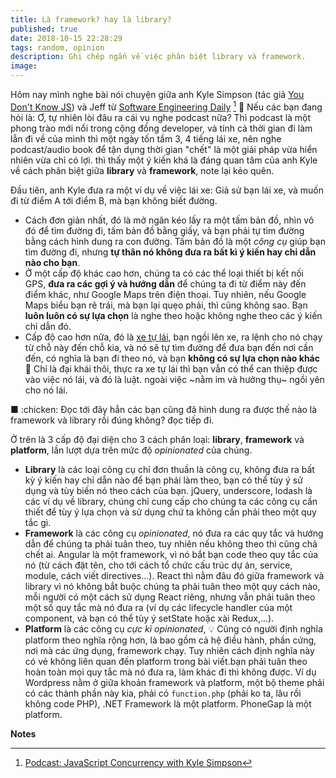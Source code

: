 ```yaml
---
title: Là framework? hay là library?
published: true
date: 2018-10-15 22:28:29
tags: random, opinion
description: Ghi chép ngắn về việc phân biệt library và framework.
image:
---
```

Hôm nay mình nghe bài nói chuyện giữa anh Kyle Simpson (tác giả [You Don't Know JS](https://github.com/getify/You-Dont-Know-JS)) và Jeff từ [Software Engineering Daily](https://softwareengineeringdaily.com/) [^1] <span class="mute sidenote"> :chicken: Nếu các bạn đang hỏi là: Ơ, tự nhiên lòi đâu ra cái vụ nghe podcast nữa? Thì podcast là một phong trào mới nổi trong cộng đồng developer, và tính cả thời gian đi làm lẫn đi về của mình thì một ngày tốn tầm 3, 4 tiếng lái xe, nên nghe podcast/audio book để tận dụng thời gian "chết" là một giải pháp vừa hiển nhiên vừa chỉ có lợi.</span> thì thấy một ý kiến khá là đáng quan tâm của anh Kyle về cách phân biệt giữa **library** và **framework**, note lại kẻo quên.

Đầu tiên, anh Kyle đưa ra một ví dụ về việc lái xe: Giả sử bạn lái xe, và muốn đi từ điểm A tới điểm B, mà bạn không biết đường.

- Cách đơn giản nhất, đó là mở ngăn kéo lấy ra một tấm bản đồ, nhìn vô đó để tìm đường đi, tấm bản đồ bằng giấy, và bạn phải tự tìm đường bằng cách hình dung ra con đường. Tấm bản đồ là một _công cụ_ giúp bạn tìm đường đi, nhưng **tự thân nó không đưa ra bất kì ý kiến hay chỉ dẫn nào cho bạn**.
- Ở một cấp độ khác cao hơn, chúng ta có các thể loại thiết bị kết nối GPS, **đưa ra các gợi ý và hướng dẫn** để chúng ta đi từ điểm này đến điểm khác, như Google Maps trên điện thoại. Tuy nhiên, nếu Google Maps biểu bạn rẽ trái, mà bạn lại quẹo phải, thì cũng không sao. Bạn **luôn luôn có sự lựa chọn** là nghe theo hoặc không nghe theo các ý kiến chỉ dẫn đó.
- Cấp độ cao hơn nữa, đó là [xe tự lái](https://thefullsnack.com/posts/life-with-robot.html), bạn ngồi lên xe, ra lệnh cho nó chạy từ chỗ này đến chỗ kia, và nó sẽ tự tìm đường để đưa bạn đến nơi cần đến, có nghĩa là bạn đi theo nó, và bạn **không có sự lựa chọn nào khác** <span class="mute sidenote"> :chicken: Chỉ là đại khái thôi, thực ra xe tự lái thì bạn vẫn có thể can thiệp được vào việc nó lái, và đó là luật.</span> ngoài việc ~nằm im và hưởng thụ~ ngồi yên cho nó lái.

<div class="mute">
 ■ :chicken: Đọc tới đây hẳn các bạn cũng đã hình dung ra được thế nào là framework và library rồi đúng không? đọc tiếp đi.
</div>

Ở trên là 3 cấp độ đại diện cho 3 cách phân loại: **library**, **framework** và **platform**, lần lượt dựa trên mức độ _opinionated_ của chúng.

- **Library** là các loại công cụ chỉ đơn thuần là công cụ, không đưa ra bất kỳ ý kiến hay chỉ dẫn nào để bạn phải làm theo, bạn có thể tùy ý sử dụng và tùy biến nó theo cách của bạn. jQuery, underscore, lodash là các ví dụ về library, chúng chỉ cung cấp cho chúng ta các công cụ cần thiết để tùy ý lựa chọn và sử dụng chứ ta không cần phải theo một quy tắc gì.
- **Framework** là các công cụ _opinionated_, nó đưa ra các quy tắc và hướng dẫn để chúng ta phải tuân theo, tuy nhiên nếu không theo thì cũng chả chết ai. Angular là một framework, vì nó bắt bạn code theo quy tắc của nó (từ cách đặt tên, cho tới cách tổ chức cấu trúc dự án, service, module, cách viết directives...). React thì nằm đâu đó giữa framework và library vì nó không bắt buộc chúng ta phải tuân theo một quy cách nào, mỗi người có một cách sử dụng React riêng, nhưng vẫn phải tuân theo một số quy tắc mà nó đưa ra (ví dụ các lifecycle handler của một component, và bạn có thể tùy ý setState hoặc xài Redux,...).
- **Platform** là các công cụ _cực kì opinionated_, <span class="mute sidenote"> :bulb: Cũng có người định nghĩa platform theo nghĩa rộng hơn, là bao gồm cả hệ điều hành, phần cứng, nơi mà các ứng dụng, framework chạy. Tuy nhiên cách định nghĩa này có vẻ không liên quan đến platform trong bài viết.</span>bạn phải tuân theo hoàn toàn mọi quy tắc mà nó đưa ra, làm khác đi thì không được. Ví dụ Wordpress nằm ở giữa khoản framework và platform, một bộ theme phải có các thành phần này kia, phải có `function.php` (phải ko ta, lâu rồi không code PHP), .NET Framework là một platform. PhoneGap là một platform.

**Notes**
[^1]: [Podcast: JavaScript Concurrency with Kyle Simpson](https://softwareengineeringdaily.com/2016/06/12/2610/)
